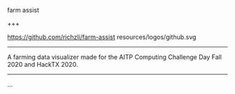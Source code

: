 farm assist

+++

https://github.com/richzli/farm-assist resources/logos/github.svg

---

A farming data visualizer made for the AITP Computing Challenge Day Fall 2020 and HackTX 2020.

---

...